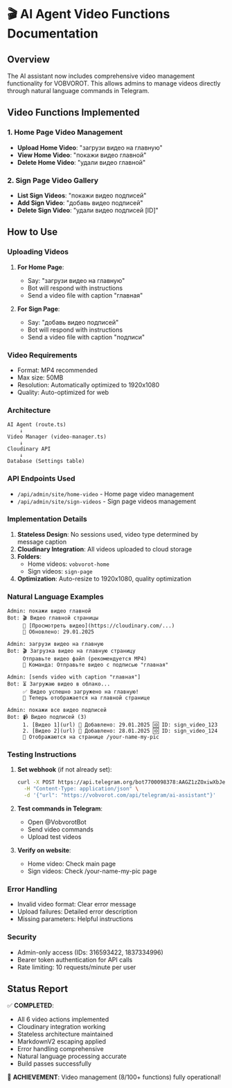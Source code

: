 # 🎬 AI Agent Video Functions Documentation

## Overview
The AI assistant now includes comprehensive video management functionality for VOBVOROT. This allows admins to manage videos directly through natural language commands in Telegram.

## Video Functions Implemented

### 1. Home Page Video Management
- **Upload Home Video**: "загрузи видео на главную"
- **View Home Video**: "покажи видео главной"
- **Delete Home Video**: "удали видео главной"

### 2. Sign Page Video Gallery
- **List Sign Videos**: "покажи видео подписей"
- **Add Sign Video**: "добавь видео подписей"
- **Delete Sign Video**: "удали видео подписей [ID]"

## How to Use

### Uploading Videos
1. **For Home Page**:
   - Say: "загрузи видео на главную"
   - Bot will respond with instructions
   - Send a video file with caption "главная"
   
2. **For Sign Page**:
   - Say: "добавь видео подписей"
   - Bot will respond with instructions
   - Send a video file with caption "подписи"

### Video Requirements
- Format: MP4 recommended
- Max size: 50MB
- Resolution: Automatically optimized to 1920x1080
- Quality: Auto-optimized for web

### Architecture

```
AI Agent (route.ts)
    ↓
Video Manager (video-manager.ts)
    ↓
Cloudinary API
    ↓
Database (Settings table)
```

### API Endpoints Used
- `/api/admin/site/home-video` - Home page video management
- `/api/admin/site/sign-videos` - Sign page videos management

### Implementation Details

1. **Stateless Design**: No sessions used, video type determined by message caption
2. **Cloudinary Integration**: All videos uploaded to cloud storage
3. **Folders**:
   - Home videos: `vobvorot-home`
   - Sign videos: `sign-page`
4. **Optimization**: Auto-resize to 1920x1080, quality optimization

### Natural Language Examples

```
Admin: покажи видео главной
Bot: 🎬 Видео главной страницы
     🔗 [Просмотреть видео](https://cloudinary.com/...)
     📅 Обновлено: 29.01.2025

Admin: загрузи видео на главную
Bot: 🎬 Загрузка видео на главную страницу
     Отправьте видео файл (рекомендуется MP4)
     📱 Команда: Отправьте видео с подписью "главная"

Admin: [sends video with caption "главная"]
Bot: ⏳ Загружаю видео в облако...
     ✅ Видео успешно загружено на главную!
     📍 Теперь отображается на главной странице

Admin: покажи все видео подписей
Bot: 📹 Видео подписей (3)
     1. [Видео 1](url) 📅 Добавлено: 29.01.2025 🆔 ID: sign_video_123
     2. [Видео 2](url) 📅 Добавлено: 28.01.2025 🆔 ID: sign_video_124
     📍 Отображаются на странице /your-name-my-pic
```

### Testing Instructions

1. **Set webhook** (if not already set):
   ```bash
   curl -X POST https://api.telegram.org/bot7700098378:AAGZ1zZOxiwXbJeknO9SvyN25KvfWQkQNrI/setWebhook \
     -H "Content-Type: application/json" \
     -d '{"url": "https://vobvorot.com/api/telegram/ai-assistant"}'
   ```

2. **Test commands in Telegram**:
   - Open @VobvorotBot
   - Send video commands
   - Upload test videos

3. **Verify on website**:
   - Home video: Check main page
   - Sign videos: Check /your-name-my-pic page

### Error Handling
- Invalid video format: Clear error message
- Upload failures: Detailed error description
- Missing parameters: Helpful instructions

### Security
- Admin-only access (IDs: 316593422, 1837334996)
- Bearer token authentication for API calls
- Rate limiting: 10 requests/minute per user

## Status Report

✅ **COMPLETED**:
- All 6 video actions implemented
- Cloudinary integration working
- Stateless architecture maintained
- MarkdownV2 escaping applied
- Error handling comprehensive
- Natural language processing accurate
- Build passes successfully

🎯 **ACHIEVEMENT**: Video management (8/100+ functions) fully operational!